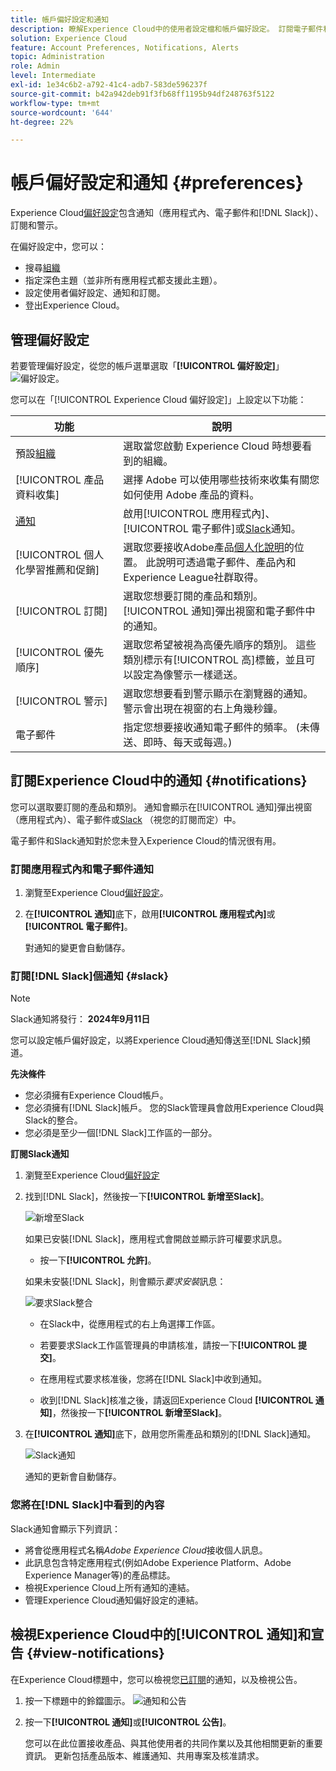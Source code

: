 ```yaml
---
title: 帳戶偏好設定和通知
description: 瞭解Experience Cloud中的使用者設定檔和帳戶偏好設定。 訂閱電子郵件和 [!DNL Slack]的產品通知，並設定產品警示。
solution: Experience Cloud
feature: Account Preferences, Notifications, Alerts
topic: Administration
role: Admin
level: Intermediate
exl-id: 1e34c6b2-a792-41c4-adb7-583de596237f
source-git-commit: b42a942deb91f3fb68ff1195b94df248763f5122
workflow-type: tm+mt
source-wordcount: '644'
ht-degree: 22%

---
```


# 帳戶偏好設定和通知 {#preferences}

Experience Cloud[偏好設定](https://experience.adobe.com/preferences)包含通知（應用程式內、電子郵件和[!DNL Slack]）、訂閱和警示。

在偏好設定中，您可以：

* 搜尋[組織](../administration/organizations.md)
* 指定深色主題（並非所有應用程式都支援此主題）。
* 設定使用者偏好設定、通知和訂閱。
* 登出Experience Cloud。

## 管理偏好設定

若要管理偏好設定，從您的帳戶選單選取「**[!UICONTROL 偏好設定]**」 ![偏好設定](../assets/preferences-icon-sm.png)。

您可以在「[!UICONTROL Experience Cloud 偏好設定]」上設定以下功能：

| 功能 | 說明 |
|--- |--- |
| 預設[組織](../administration/organizations.md) | 選取當您啟動 Experience Cloud 時想要看到的組織。 |
| [!UICONTROL 產品資料收集] | 選擇 Adobe 可以使用哪些技術來收集有關您如何使用 Adobe 產品的資料。 |
| [通知](#notifications-and-announcements) | 啟用[!UICONTROL 應用程式內]、[!UICONTROL 電子郵件]或[Slack](#slack-notifications)通知。 |
| [!UICONTROL 個人化學習推薦和促銷] | 選取您要接收Adobe產品[個人化說明](personalized-learning.md)的位置。 此說明可透過電子郵件、產品內和Experience League社群取得。 |
| [!UICONTROL 訂閱] | 選取您想要訂閱的產品和類別。 [!UICONTROL 通知]彈出視窗和電子郵件中的通知。 |
| [!UICONTROL 優先順序] | 選取您希望被視為高優先順序的類別。 這些類別標示有[!UICONTROL 高]標籤，並且可以設定為像警示一樣遞送。 |
| [!UICONTROL 警示] | 選取您想要看到警示顯示在瀏覽器的通知。 警示會出現在視窗的右上角幾秒鐘。 |
| 電子郵件 | 指定您想要接收通知電子郵件的頻率。 (未傳送、即時、每天或每週。) |

## 訂閱Experience Cloud中的通知 {#notifications}

您可以選取要訂閱的產品和類別。 通知會顯示在[!UICONTROL 通知]彈出視窗（應用程式內）、電子郵件或[Slack](#slack-notifications) （視您的訂閱而定）中。

電子郵件和Slack通知對於您未登入Experience Cloud的情況很有用。

### 訂閱應用程式內和電子郵件通知

1. 瀏覽至Experience Cloud[偏好設定](https://experience.adobe.com/preferences)。

1. 在&#x200B;**[!UICONTROL 通知]**&#x200B;底下，啟用&#x200B;**[!UICONTROL 應用程式內]**&#x200B;或&#x200B;**[!UICONTROL 電子郵件]**。

   對通知的變更會自動儲存。

### 訂閱[!DNL Slack]個通知 {#slack}

>[!NOTE]
>
>Slack通知將發行： **2024年9月11日**


您可以設定帳戶偏好設定，以將Experience Cloud通知傳送至[!DNL Slack]頻道。

**先決條件**

* 您必須擁有Experience Cloud帳戶。
* 您必須擁有[!DNL Slack]帳戶。 您的Slack管理員會啟用Experience Cloud與Slack的整合。
* 您必須是至少一個[!DNL Slack]工作區的一部分。

**訂閱Slack通知**

1. 瀏覽至Experience Cloud[偏好設定](https://experience.adobe.com/preferences)

1. 找到[!DNL Slack]，然後按一下&#x200B;**[!UICONTROL 新增至Slack]**。

   ![新增至Slack](../assets/add-to-slack.png)

   如果已安裝[!DNL Slack]，應用程式會開啟並顯示許可權要求訊息。

   * 按一下&#x200B;**[!UICONTROL 允許]**。

   如果未安裝[!DNL Slack]，則會顯示&#x200B;_要求安裝_&#x200B;訊息：

   ![要求Slack整合](../assets/slack-request.png)

   * 在Slack中，從應用程式的右上角選擇工作區。

   * 若要要求Slack工作區管理員的申請核准，請按一下&#x200B;**[!UICONTROL 提交]**。

   * 在應用程式要求核准後，您將在[!DNL Slack]中收到通知。

   * 收到[!DNL Slack]核准之後，請返回Experience Cloud **[!UICONTROL 通知]**，然後按一下&#x200B;**[!UICONTROL 新增至Slack]**。

1. 在&#x200B;**[!UICONTROL 通知]**&#x200B;底下，啟用您所需產品和類別的[!DNL Slack]通知。

   ![Slack通知](../assets/slack.png)

   通知的更新會自動儲存。

### 您將在[!DNL Slack]中看到的內容

Slack通知會顯示下列資訊：

* 將會從應用程式名稱&#x200B;_Adobe Experience Cloud_&#x200B;接收個人訊息。
* 此訊息包含特定應用程式(例如Adobe Experience Platform、Adobe Experience Manager等)的產品標誌。
* 檢視Experience Cloud上所有通知的連結。
* 管理Experience Cloud通知偏好設定的連結。

## 檢視Experience Cloud中的[!UICONTROL 通知]和宣告 {#view-notifications}

在Experience Cloud標題中，您可以檢視您[已訂閱](#notifications)的通知，以及檢視公告。

1. 按一下標題中的鈴鐺圖示。 ![通知和公告](../assets/bell-icon.png)

1. 按一下&#x200B;**[!UICONTROL 通知]**&#x200B;或&#x200B;**[!UICONTROL 公告]**。

   您可以在此位置接收產品、與其他使用者的共同作業以及其他相關更新的重要資訊。 更新包括產品版本、維護通知、共用專案及核准請求。